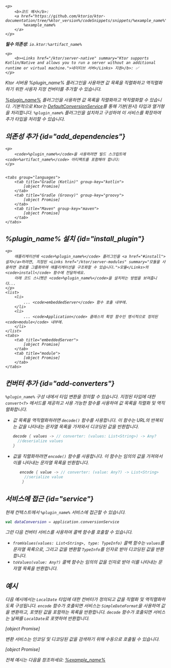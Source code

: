 [//]: # (title: 데이터 변환)

<primary-label ref="server-plugin"/>

<var name="artifact_name" value="ktor-server-data-conversion"/>
<var name="package_name" value="io.ktor.server.plugins.dataconversion"/>
<var name="plugin_name" value="DataConversion"/>
<var name="example_name" value="data-conversion"/>

<tldr>

    <p>
        <b>코드 예시</b>:
        <a href="https://github.com/ktorio/ktor-documentation/tree/%ktor_version%/codeSnippets/snippets/%example_name%">
            %example_name%
        </a>
    </p>
    
<p>
<b>필수 의존성</b>: <code>io.ktor:%artifact_name%</code>
</p>

    <p>
        <b><Links href="/ktor/server-native" summary="Ktor supports Kotlin/Native and allows you to run a server without an additional runtime or virtual machine.">네이티브 서버</Links> 지원</b>: ✅
    </p>
    
</tldr>

<link-summary>
Ktor 서버용 %plugin_name% 플러그인을 사용하면 값 목록을 직렬화하고 역직렬화하기 위한 사용자 지정 컨버터를 추가할 수 있습니다.
</link-summary>

[%plugin_name%](https://api.ktor.io/ktor-utils/io.ktor.util.converters/-data-conversion/index.html) 플러그인을 사용하면 값 목록을 직렬화하고 역직렬화할 수 있습니다. 기본적으로 Ktor는 [DefaultConversionService](https://api.ktor.io/ktor-utils/io.ktor.util.converters/-default-conversion-service/index.html)를 통해 기본(원시) 타입과 열거형을 처리합니다. `%plugin_name%` 플러그인을 설치하고 구성하여 이 서비스를 확장하여 추가 타입을 처리할 수 있습니다.

## 의존성 추가 {id="add_dependencies"}

    <p>
        <code>%plugin_name%</code>을 사용하려면 빌드 스크립트에 <code>%artifact_name%</code> 아티팩트를 포함해야 합니다:
    </p>
    

    <tabs group="languages">
        <tab title="Gradle (Kotlin)" group-key="kotlin">
            [object Promise]
        </tab>
        <tab title="Gradle (Groovy)" group-key="groovy">
            [object Promise]
        </tab>
        <tab title="Maven" group-key="maven">
            [object Promise]
        </tab>
    </tabs>
    

## %plugin_name% 설치 {id="install_plugin"}

    <p>
        애플리케이션에 <code>%plugin_name%</code> 플러그인을 <a href="#install">설치</a>하려면, 지정된 <Links href="/ktor/server-modules" summary="모듈을 사용하면 경로를 그룹화하여 애플리케이션을 구조화할 수 있습니다.">모듈</Links>의 <code>install</code> 함수에 전달하세요.
        아래 코드 스니펫은 <code>%plugin_name%</code>을 설치하는 방법을 보여줍니다...
    </p>
    <list>
        <li>
            ... <code>embeddedServer</code> 함수 호출 내부에.
        </li>
        <li>
            ... <code>Application</code> 클래스의 확장 함수인 명시적으로 정의된 <code>module</code> 내부에.
        </li>
    </list>
    <tabs>
        <tab title="embeddedServer">
            [object Promise]
        </tab>
        <tab title="module">
            [object Promise]
        </tab>
    </tabs>
    

## 컨버터 추가 {id="add-converters"}

`%plugin_name%` 구성 내에서 타입 변환을 정의할 수 있습니다. 지정된 타입에 대한 `convert<T>` 메서드를 제공하고 사용 가능한 함수를 사용하여 값 목록을 직렬화 및 역직렬화합니다.

* 값 목록을 역직렬화하려면 `decode()` 함수를 사용합니다. 이 함수는 URL의 반복되는 값을 나타내는 문자열 목록을 가져와서 디코딩된 값을 반환합니다.

  ```kotlin
  decode { values -> // converter: (values: List<String>) -> Any?
    //deserialize values
  }
  ```

* 값을 직렬화하려면 `encode()` 함수를 사용합니다. 이 함수는 임의의 값을 가져와서 이를 나타내는 문자열 목록을 반환합니다.

  ```kotlin
     encode { value -> // converter: (value: Any?) -> List<String>
       //serialize value
      }
  ```

## 서비스에 접근 {id="service"}

현재 컨텍스트에서 `%plugin_name%` 서비스에 접근할 수 있습니다.

```kotlin
val dataConversion = application.conversionService
```

그런 다음 컨버터 서비스를 사용하여 콜백 함수를 호출할 수 있습니다.

* `fromValues(values: List<String>, type: TypeInfo)` 콜백 함수는 `values`를 문자열 목록으로, 그리고 값을 변환할 `TypeInfo`를 인자로 받아 디코딩된 값을 반환합니다.
* `toValues(value: Any?)` 콜백 함수는 임의의 값을 인자로 받아 이를 나타내는 문자열 목록을 반환합니다.

## 예시

다음 예시에서는 `LocalDate` 타입에 대한 컨버터가 정의되고 값을 직렬화 및 역직렬화하도록 구성됩니다. `encode` 함수가 호출되면 서비스는 `SimpleDateFormat`을 사용하여 값을 변환하고, 포맷된 값을 포함하는 목록을 반환합니다. `decode` 함수가 호출되면 서비스는 날짜를 `LocalDate`로 포맷하여 반환합니다.

[object Promise]

변환 서비스는 인코딩 및 디코딩된 값을 검색하기 위해 수동으로 호출될 수 있습니다.

[object Promise]

전체 예시는 다음을 참조하세요: [%example_name%](https://github.com/ktorio/ktor-documentation/tree/%ktor_version%/codeSnippets/snippets/%example_name%)